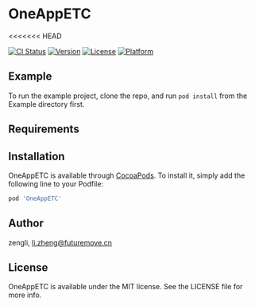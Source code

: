 # OneAppETC
<<<<<<< HEAD

[![CI Status](https://img.shields.io/travis/zengli/OneAppETC.svg?style=flat)](https://travis-ci.org/zengli/OneAppETC)
[![Version](https://img.shields.io/cocoapods/v/OneAppETC.svg?style=flat)](https://cocoapods.org/pods/OneAppETC)
[![License](https://img.shields.io/cocoapods/l/OneAppETC.svg?style=flat)](https://cocoapods.org/pods/OneAppETC)
[![Platform](https://img.shields.io/cocoapods/p/OneAppETC.svg?style=flat)](https://cocoapods.org/pods/OneAppETC)

## Example

To run the example project, clone the repo, and run `pod install` from the Example directory first.

## Requirements

## Installation

OneAppETC is available through [CocoaPods](https://cocoapods.org). To install
it, simply add the following line to your Podfile:

```ruby
pod 'OneAppETC'
```

## Author

zengli, li.zheng@futuremove.cn

## License

OneAppETC is available under the MIT license. See the LICENSE file for more info.
